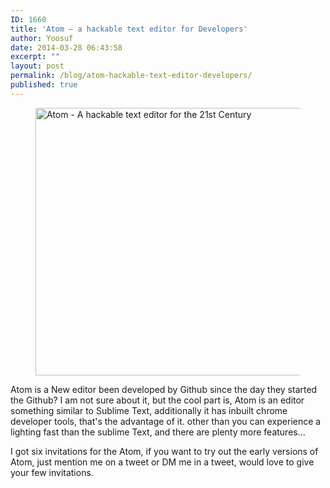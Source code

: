 ```yaml
---
ID: 1660
title: 'Atom – a hackable text editor for Developers'
author: Yoosuf
date: 2014-03-28 06:43:58
excerpt: ""
layout: post
permalink: /blog/atom-hackable-text-editor-developers/
published: true
---
```

<figure><img class="aligncenter size-full wp-image-1662" alt="Atom - A hackable text editor for the 21st Century" src="http://s3.amazonaws.com/yoosuf.me/wp-content/uploads/2014/03/atom-editor1.jpg" width="823" height="428" /></figure>Atom is a New editor been developed by Github since the day they started the Github? I am not sure about it, but the cool part is, Atom is an editor something similar to Sublime Text, additionally it has inbuilt chrome developer tools, that's the advantage of it. other than you can experience a lighting fast than the sublime Text, and there are plenty more features...

I got six invitations for the Atom, if you want to try out the early versions of Atom, just mention me on a tweet or DM me in a tweet, would love to give your few invitations.